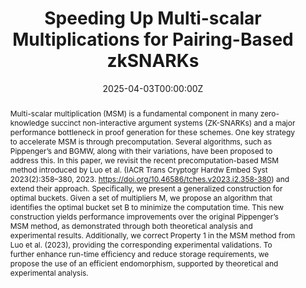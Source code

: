 ---
title: "Speeding Up Multi-scalar Multiplications for Pairing-Based zkSNARKs"
authors:
- admin
- Veronika Kuchta
- Francesco Sica
- Lei Xu

date: "2025-04-03T00:00:00Z"
doi: "10.1007/s00145-025-09540-x"

# Publication type.
# Legend: 0 = Uncategorized; 1 = Conference paper; 2 = Journal article;
# 3 = Preprint / Working Paper; 4 = Report; 5 = Book; 6 = Book section;
# 7 = Thesis; 8 = Patent
publication_types: ["2"]

# Publication name and optional abbreviated publication name.
publication: "*Journal of Cryptology*"
publication_short: "JoC"

abstract: Multi-scalar multiplication (MSM) is a fundamental component in many zero-knowledge succinct non-interactive argument systems (ZK-SNARKs) and a major performance bottleneck in proof generation for these schemes. One key strategy to accelerate MSM is through precomputation. Several algorithms, such as Pippenger’s and BGMW, along with their variations, have been proposed to address this. In this paper, we revisit the recent precomputation-based MSM method introduced by Luo et al. (IACR Trans Cryptogr Hardw Embed Syst 2023(2):358–380, 2023. https://doi.org/10.46586/tches.v2023.i2.358-380) and extend their approach. Specifically, we present a generalized construction for optimal buckets. Given a set of multipliers M, we propose an algorithm that identifies the optimal bucket set B to minimize the computation time. This new construction yields performance improvements over the original Pippenger’s MSM method, as demonstrated through both theoretical analysis and experimental results. Additionally, we correct Property 1 in the MSM method from Luo et al. (2023), providing the corresponding experimental validations. To further enhance run-time efficiency and reduce storage requirements, we propose the use of an efficient endomorphism, supported by theoretical and experimental analysis.
---